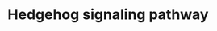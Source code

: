 ---
annotations:
- id: PW:0000122
  parent: signaling pathway
  type: Pathway Ontology
  value: Hedgehog signaling pathway
authors:
- A.Pandey
- MaintBot
- AlexanderPico
- Christine Chichester
- Mkutmon
- Eweitz
citedin:
- link: PMC3650681
  title: Microarray analyses reveal novel targets of exercise-induced stress resistance
    in the dorsal raphe nucleus (2013)
description: 'The Hedgehog proteins are a family of secreted ligands that include
  sonic hedgehog, Indian hedgehog and desert hedgehog in humans. Binding of Hedgehog
  ligands to their receptors, Patched 1 and 2, prevents inhibition of a 7 transmembrane
  receptor called Smoothened. This leads to activation of GLI family of transcription
  factors (GLI1-3). Signaling through the Hedgehog pathway is essential for development
  of many tissues and organs. This pathway is highly conserved among metazoans. Aberrant
  activation of this pathway has been associated with a number of human malignancies
  including carcinoma of lung, esophagus, pancreas and prostate.  Source: NetPath
  http://www.netpath.org/pathways?path_id=NetPath_10'
last-edited: 2021-05-16
organisms:
- Rattus norvegicus
redirect_from:
- /index.php/Pathway:WP574
- /instance/WP574
- /instance/WP574_r116976
revision: r116976
schema-jsonld:
- '@context': https://schema.org/
  '@id': https://wikipathways.github.io/pathways/WP574.html
  '@type': Dataset
  creator:
    '@type': Organization
    name: WikiPathways
  description: 'The Hedgehog proteins are a family of secreted ligands that include
    sonic hedgehog, Indian hedgehog and desert hedgehog in humans. Binding of Hedgehog
    ligands to their receptors, Patched 1 and 2, prevents inhibition of a 7 transmembrane
    receptor called Smoothened. This leads to activation of GLI family of transcription
    factors (GLI1-3). Signaling through the Hedgehog pathway is essential for development
    of many tissues and organs. This pathway is highly conserved among metazoans.
    Aberrant activation of this pathway has been associated with a number of human
    malignancies including carcinoma of lung, esophagus, pancreas and prostate.  Source:
    NetPath http://www.netpath.org/pathways?path_id=NetPath_10'
  keywords:
  - Ccnb1
  - Cdc2
  - Crebbp
  - Dhh
  - Dyrk1a
  - GAS1
  - GLI3
  - Gli1
  - Gli2
  - Hhip
  - Igf2
  - Ihh
  - PTCH2
  - Ptch1
  - Rab23
  - Sap18
  - Shh
  - Sin3a
  - Ski
  - Smo
  - Stk36
  - Sufu
  license: CC0
  name: Hedgehog signaling pathway
seo: CreativeWork
title: Hedgehog signaling pathway
wpid: WP574
---